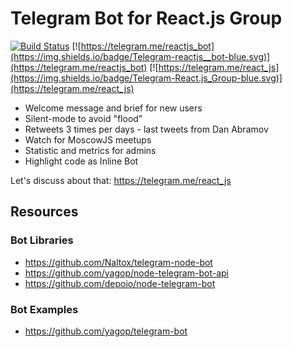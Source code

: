 # Telegram Bot for React.js Group

[![Build Status](https://travis-ci.org/StartupMakers/telegram-reactjs-bot.svg?branch=master)](https://travis-ci.org/StartupMakers/telegram-reactjs-bot) [![https://telegram.me/reactjs_bot](https://img.shields.io/badge/Telegram-reactjs__bot-blue.svg)](https://telegram.me/reactjs_bot) [![https://telegram.me/react_js](https://img.shields.io/badge/Telegram-React.js_Group-blue.svg)](https://telegram.me/react_js)

+ Welcome message and brief for new users
+ Silent-mode to avoid "flood"
+ Retweets 3 times per days - last tweets from Dan Abramov
+ Watch for MoscowJS meetups
+ Statistic and metrics for admins
+ Highlight code as Inline Bot

Let's discuss about that: https://telegram.me/react_js

## Resources

### Bot Libraries

+ https://github.com/Naltox/telegram-node-bot
+ https://github.com/yagop/node-telegram-bot-api
+ https://github.com/depoio/node-telegram-bot

### Bot Examples

+ https://github.com/yagop/telegram-bot
